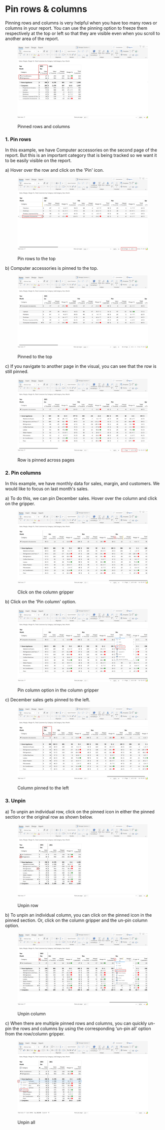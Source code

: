 # Pin rows & columns

Pinning rows and columns is very helpful when you have too many rows or columns in your report. You can use the pinning option to freeze them respectively at the top or left so that they are visible even when you scroll to another area of the report.

<figure><img src="../../.gitbook/assets/3.8.1 Pin rows columns.png" alt=""><figcaption><p>Pinned rows and columns</p></figcaption></figure>

### 1. Pin rows

In this example, we have Computer accessories on the second page of the report. But this is an important category that is being tracked so we want it to be easily visible on the report.&#x20;

a) Hover over the row and click on the 'Pin' icon.

<figure><img src="../../.gitbook/assets/3.8.5 pin row.png" alt=""><figcaption><p>Pin rows to the top</p></figcaption></figure>

b) Computer accessories is pinned to the top.

<figure><img src="../../.gitbook/assets/3.8.6 pin row.png" alt=""><figcaption><p>Pinned to the top</p></figcaption></figure>

c) If you navigate to another page in the visual, you can see that the row is still pinned.

<figure><img src="../../.gitbook/assets/3.8.7 pin row.png" alt=""><figcaption><p>Row is pinned across pages</p></figcaption></figure>

### 2. Pin columns

In this example, we have monthly data for sales, margin, and customers. We would like to focus on last month's sales.

a) To do this, we can pin December sales. Hover over the column and click on the gripper.

<figure><img src="../../.gitbook/assets/3.8.8 pin column.png" alt=""><figcaption><p>Click on the column gripper</p></figcaption></figure>

b) Click on the 'Pin column' option.

<figure><img src="../../.gitbook/assets/3.8.9 pin column.png" alt=""><figcaption><p>Pin column option in the column gripper</p></figcaption></figure>



c) December sales gets pinned to the left.

<figure><img src="../../.gitbook/assets/3.8.10 pin column.png" alt=""><figcaption><p>Column pinned to the left</p></figcaption></figure>

### 3. Unpin

a) To unpin an individual row, click on the pinned icon in either the pinned section or the original row as shown below.

<figure><img src="../../.gitbook/assets/3.8.2 Unpin rows.png" alt=""><figcaption><p>Unpin row</p></figcaption></figure>

b) To unpin an individual column, you can click on the pinned icon in the pinned section. Or, click on the column gripper and the un-pin column option.&#x20;

<figure><img src="../../.gitbook/assets/3.8.3 Unpin column.png" alt=""><figcaption><p>Unpin column</p></figcaption></figure>

c) When there are multiple pinned rows and columns, you can quickly un-pin the rows and columns by using the corresponding ‘un-pin all’ option from the row/column gripper.

<figure><img src="../../.gitbook/assets/3.8.4 Unpin all.png" alt=""><figcaption><p>Unpin all</p></figcaption></figure>
